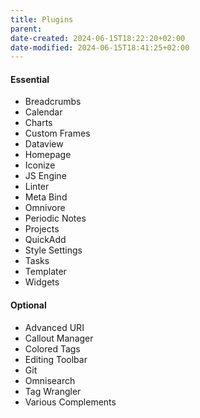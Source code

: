```yaml
---
title: Plugins
parent: 
date-created: 2024-06-15T18:22:20+02:00
date-modified: 2024-06-15T18:41:25+02:00
---
```


#### Essential

- Breadcrumbs
- Calendar
- Charts
- Custom Frames
- Dataview
- Homepage
- Iconize
- JS Engine
- Linter
- Meta Bind
- Omnivore
- Periodic Notes
- Projects
- QuickAdd
- Style Settings
- Tasks
- Templater
- Widgets

#### Optional

- Advanced URI
- Callout Manager
- Colored Tags
- Editing Toolbar
- Git
- Omnisearch
- Tag Wrangler
- Various Complements
